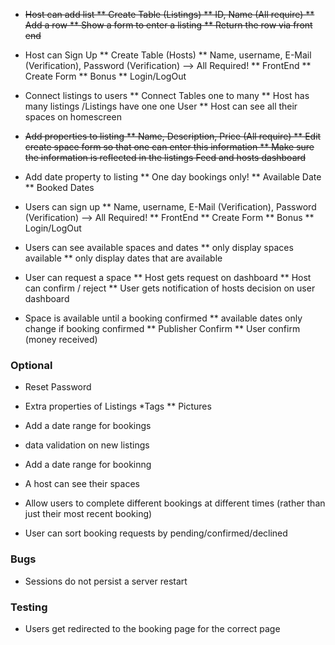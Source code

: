 * ~~Host can add list
  ** Create Table (Listings)
    ** ID, Name (All require)
  ** Add a row
  ** Show a form to enter a listing
  ** Return the row via front end~~


* Host can Sign Up
  ** Create Table (Hosts)
    ** Name, username, E-Mail (Verification), Password (Verification) --> All Required!
  ** FrontEnd
    ** Create Form
  ** Bonus
    ** Login/LogOut

* Connect listings to users
  ** Connect Tables one to many
   ** Host has many listings /Listings have one one User
  ** Host can see all their spaces on homescreen


* ~~Add properties to listing
  ** Name, Description, Price (All require)
  ** Edit create space form so that one can enter this information
  ** Make sure the information is reflected in the listings Feed and hosts dashboard~~

* Add date property to listing
    ** One day bookings only!
    ** Available Date
    ** Booked Dates  

* Users can sign up
    ** Name, username, E-Mail (Verification), Password (Verification) --> All Required!
  ** FrontEnd
    ** Create Form
  ** Bonus
    ** Login/LogOut

* Users can see available spaces and dates
    ** only display spaces available
    ** only display dates that are available


* User can request a space
    ** Host gets request on dashboard
    ** Host can confirm / reject
    ** User gets notification of hosts decision on user dashboard


* Space is available until a booking confirmed
    ** available dates only change if booking confirmed
      ** Publisher Confirm
      ** User confirm (money received)

### Optional

* Reset Password

* Extra properties of Listings
  *Tags
  ** Pictures


* Add a date range for bookings
* data validation on new listings


* Add a date range for bookinng

* A host can see their spaces

* Allow users to complete different bookings at different times (rather than just their most recent booking)

* User can sort booking requests by pending/confirmed/declined


### Bugs
* Sessions do not persist a server restart

### Testing
* Users get redirected to the booking page for the correct page
